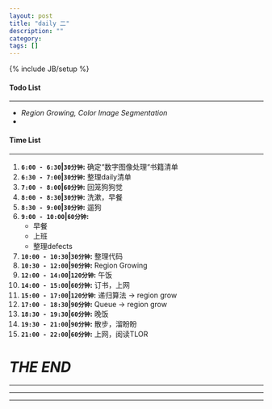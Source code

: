 ```yaml
---
layout: post
title: "daily 二"
description: ""
category: 
tags: []
---
```

{% include JB/setup %}
#### Todo List
***
* *Region Growing, Color Image Segmentation*
* 

#### Time List
***
1. **`6:00 - 6:30`|`30分钟`:** 确定“数字图像处理“书籍清单
2. **`6:30 - 7:00`|`30分钟`:** 整理daily清单
3. **`7:00 - 8:00`|`60分钟`:** 回笼狗狗觉
4. **`8:00 - 8:30`|`30分钟`:** 洗漱，早餐
5. **`8:30 - 9:00`|`30分钟`:** 遛狗
6. **`9:00 - 10:00`|`60分钟`:** 
	* 早餐
	* 上班
	* 整理defects
7. **`10:00 - 10:30`|`30分钟`:** 整理代码
8. **`10:30 - 12:00`|`90分钟`:** Region Growing
9. **`12:00 - 14:00`|`120分钟`:** 午饭
10. **`14:00 - 15:00`|`60分钟`:** 订书，上网
11. **`15:00 - 17:00`|`120分钟`:** 递归算法 -> region grow
12. **`17:00 - 18:30`|`90分钟`:** Queue -> region grow
13. **`18:30 - 19:30`|`60分钟`:** 晚饭
14. **`19:30 - 21:00`|`90分钟`:** 散步，溜盼盼
15. **`21:00 - 22:00`|`60分钟`:** 上网，阅读TLOR

# *THE END*
***
***
***